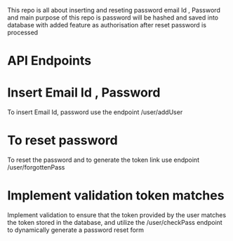 This repo is all about inserting and reseting password email Id , Password and main purpose of this repo is  password will be hashed and saved into database with added feature as authorisation after reset password is processed

# API Endpoints

# Insert Email Id , Password

 To insert Email Id, password use the endpoint /user/addUser

# To reset password

 To reset the password and to generate the token link use endpoint  /user/forgottenPass

# Implement validation token matches

 Implement validation to ensure that the token provided by the user matches the token stored in the database, and utilize the  /user/checkPass endpoint to dynamically generate a password reset form

